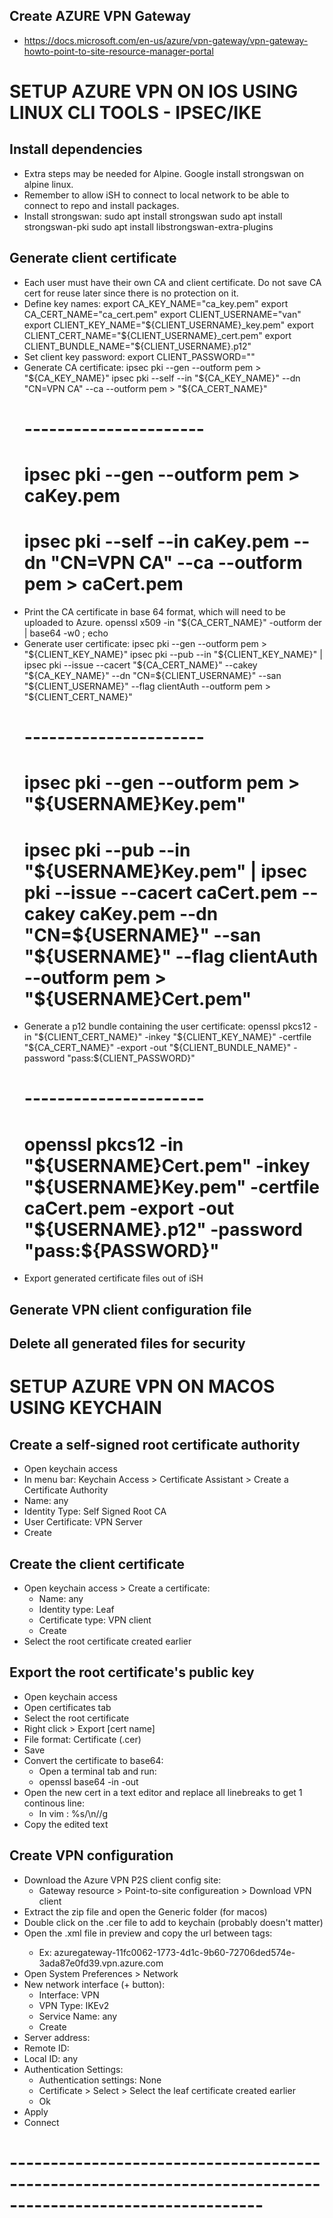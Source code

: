 ## Create AZURE VPN Gateway
- https://docs.microsoft.com/en-us/azure/vpn-gateway/vpn-gateway-howto-point-to-site-resource-manager-portal

# SETUP AZURE VPN ON IOS USING LINUX CLI TOOLS - IPSEC/IKE

## Install dependencies
- Extra steps may be needed for Alpine. Google install strongswan on alpine linux.
- Remember to allow iSH to connect to local network to be able to connect to repo and install packages.
- Install strongswan:
    sudo apt install strongswan
    sudo apt install strongswan-pki
    sudo apt install libstrongswan-extra-plugins

## Generate client certificate
- Each user must have their own CA and client certificate. Do not save CA cert for reuse later since there is no protection on it.
- Define key names:
    export CA_KEY_NAME="ca_key.pem"
    export CA_CERT_NAME="ca_cert.pem"
    export CLIENT_USERNAME="van"
    export CLIENT_KEY_NAME="${CLIENT_USERNAME}_key.pem"
    export CLIENT_CERT_NAME="${CLIENT_USERNAME}_cert.pem"
    export CLIENT_BUNDLE_NAME="${CLIENT_USERNAME}.p12"
- Set client key password:
    export CLIENT_PASSWORD="" 
- Generate CA certificate:
    ipsec pki --gen --outform pem > "${CA_KEY_NAME}"
    ipsec pki --self --in "${CA_KEY_NAME}" --dn "CN=VPN CA" --ca --outform pem > "${CA_CERT_NAME}"
    # ----------------------
    # ipsec pki --gen --outform pem > caKey.pem
    # ipsec pki --self --in caKey.pem --dn "CN=VPN CA" --ca --outform pem > caCert.pem
- Print the CA certificate in base 64 format, which will need to be uploaded to Azure.
    openssl x509 -in "${CA_CERT_NAME}" -outform der | base64 -w0 ; echo
- Generate user certificate:
    ipsec pki --gen --outform pem > "${CLIENT_KEY_NAME}"
    ipsec pki --pub --in "${CLIENT_KEY_NAME}" | ipsec pki --issue --cacert "${CA_CERT_NAME}" --cakey "${CA_KEY_NAME}" --dn "CN=${CLIENT_USERNAME}" --san "${CLIENT_USERNAME}" --flag clientAuth --outform pem > "${CLIENT_CERT_NAME}"
    # ----------------------
    # ipsec pki --gen --outform pem > "${USERNAME}Key.pem"
    # ipsec pki --pub --in "${USERNAME}Key.pem" | ipsec pki --issue --cacert caCert.pem --cakey caKey.pem --dn "CN=${USERNAME}" --san "${USERNAME}" --flag clientAuth --outform pem > "${USERNAME}Cert.pem"
- Generate a p12 bundle containing the user certificate:
    openssl pkcs12 -in "${CLIENT_CERT_NAME}" -inkey "${CLIENT_KEY_NAME}" -certfile "${CA_CERT_NAME}" -export -out "${CLIENT_BUNDLE_NAME}" -password "pass:${CLIENT_PASSWORD}"
    # ----------------------
    # openssl pkcs12 -in "${USERNAME}Cert.pem" -inkey "${USERNAME}Key.pem" -certfile caCert.pem -export -out "${USERNAME}.p12" -password "pass:${PASSWORD}"
- Export generated certificate files out of iSH

## Generate VPN client configuration file

## Delete all generated files for security


# SETUP AZURE VPN ON MACOS USING KEYCHAIN

## Create a self-signed root certificate authority
- Open keychain access
- In menu bar: Keychain Access > Certificate Assistant > Create a Certificate Authority
- Name: any
- Identity Type: Self Signed Root CA
- User Certificate: VPN Server
- Create

## Create the client certificate
- Open keychain access > Create a certificate:
	- Name: any
	- Identity type: Leaf
	- Certificate type: VPN client
	- Create
- Select the root certificate created earlier

## Export the root certificate's public key
- Open keychain access
- Open certificates tab
- Select the root certificate
- Right click > Export [cert name]
- File format: Certificate (.cer)
- Save
- Convert the certificate to base64:
	- Open a terminal tab and run:
	- openssl base64 -in <infile> -out <outfile>
- Open the new cert in a text editor and replace all linebreaks to get 1 continous line:
	- In vim : %s/\n//g
- Copy the edited text

## Create VPN configuration
- Download the Azure VPN P2S client config site:
	- Gateway resource > Point-to-site configureation > Download VPN client
- Extract the zip file and open the Generic folder (for macos)
- Double click on the .cer file to add to keychain (probably doesn't matter)
- Open the .xml file in preview and copy the url between <VpnServer> tags:
	- Ex: azuregateway-11fc0062-1773-4d1c-9b60-72706ded574e-3ada87e0fd39.vpn.azure.com
- Open System Preferences > Network
- New network interface (+ button):
	- Interface: VPN
	- VPN Type: IKEv2
	- Service Name: any
	- Create
- Server address: <VpnServer>
- Remote ID: <VpnServer>
- Local ID: any
- Authentication Settings:
	- Authentication settings: None
	- Certificate > Select > Select the leaf certificate created earlier
	- Ok
- Apply
- Connect
# -----------------------------------------------------------------------------------------------------------
